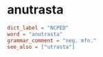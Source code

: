 # anutrasta

``` toml
dict_label = "NCPED"
word = "anutrasta"
grammar_comment = "neg. mfn."
see_also = ["utrasta"]
```

